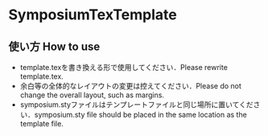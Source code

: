 # SymposiumTexTemplate

## 使い方 How to use
* template.texを書き換える形で使用してください．Please rewrite template.tex.
* 余白等の全体的なレイアウトの変更は控えてください．Please do not change the overall layout, such as margins.
* symposium.styファイルはテンプレートファイルと同じ場所に置いてください．symposium.sty file should be placed in the same location as the template file.

